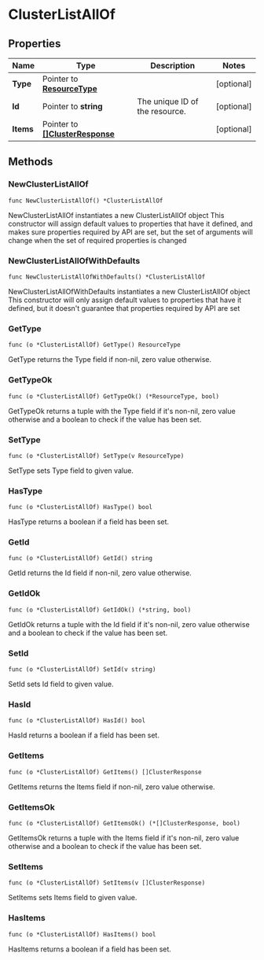 # ClusterListAllOf



## Properties

|Name | Type | Description | Notes|
|------------ | ------------- | ------------- | -------------|
|**Type** | Pointer to [**ResourceType**](ResourceType.md) |  | [optional] |
|**Id** | Pointer to **string** | The unique ID of the resource. | [optional] |
|**Items** | Pointer to [**[]ClusterResponse**](ClusterResponse.md) |  | [optional] |

## Methods

### NewClusterListAllOf

`func NewClusterListAllOf() *ClusterListAllOf`

NewClusterListAllOf instantiates a new ClusterListAllOf object
This constructor will assign default values to properties that have it defined,
and makes sure properties required by API are set, but the set of arguments
will change when the set of required properties is changed

### NewClusterListAllOfWithDefaults

`func NewClusterListAllOfWithDefaults() *ClusterListAllOf`

NewClusterListAllOfWithDefaults instantiates a new ClusterListAllOf object
This constructor will only assign default values to properties that have it defined,
but it doesn't guarantee that properties required by API are set

### GetType

`func (o *ClusterListAllOf) GetType() ResourceType`

GetType returns the Type field if non-nil, zero value otherwise.

### GetTypeOk

`func (o *ClusterListAllOf) GetTypeOk() (*ResourceType, bool)`

GetTypeOk returns a tuple with the Type field if it's non-nil, zero value otherwise
and a boolean to check if the value has been set.

### SetType

`func (o *ClusterListAllOf) SetType(v ResourceType)`

SetType sets Type field to given value.

### HasType

`func (o *ClusterListAllOf) HasType() bool`

HasType returns a boolean if a field has been set.

### GetId

`func (o *ClusterListAllOf) GetId() string`

GetId returns the Id field if non-nil, zero value otherwise.

### GetIdOk

`func (o *ClusterListAllOf) GetIdOk() (*string, bool)`

GetIdOk returns a tuple with the Id field if it's non-nil, zero value otherwise
and a boolean to check if the value has been set.

### SetId

`func (o *ClusterListAllOf) SetId(v string)`

SetId sets Id field to given value.

### HasId

`func (o *ClusterListAllOf) HasId() bool`

HasId returns a boolean if a field has been set.

### GetItems

`func (o *ClusterListAllOf) GetItems() []ClusterResponse`

GetItems returns the Items field if non-nil, zero value otherwise.

### GetItemsOk

`func (o *ClusterListAllOf) GetItemsOk() (*[]ClusterResponse, bool)`

GetItemsOk returns a tuple with the Items field if it's non-nil, zero value otherwise
and a boolean to check if the value has been set.

### SetItems

`func (o *ClusterListAllOf) SetItems(v []ClusterResponse)`

SetItems sets Items field to given value.

### HasItems

`func (o *ClusterListAllOf) HasItems() bool`

HasItems returns a boolean if a field has been set.



